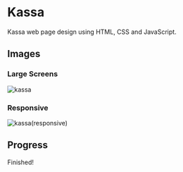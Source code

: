 # Kassa
Kassa web page design using HTML, CSS and JavaScript.

## Images
### Large Screens
![kassa](https://user-images.githubusercontent.com/94748829/217276482-d4f72514-6e48-47df-a0dc-800453084ff0.PNG)

### Responsive
![kassa(responsive)](https://user-images.githubusercontent.com/94748829/217810300-710d5b98-84ed-4fc4-97c0-226b28c61442.PNG)

## Progress
Finished!
